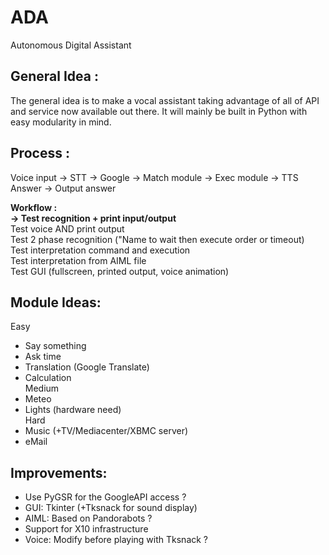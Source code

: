 ADA
===

Autonomous Digital Assistant

General Idea :
---
The general idea is to make a vocal assistant taking advantage of all of API and service now available out there.
It will mainly be built in Python with easy modularity in mind.

Process :
---
Voice input -> STT -> Google -> Match module -> Exec module -> TTS Answer -> Output answer

**Workflow :**<br/>
**-> Test recognition + print input/output** <br/>
Test voice AND print output <br/>
Test 2 phase recognition ("Name to wait then execute order or timeout)<br/>
Test interpretation command and execution <br/>
Test interpretation from AIML file <br/>
Test GUI (fullscreen, printed output, voice animation)

Module Ideas:
---
Easy
- Say something
- Ask time
- Translation (Google Translate)
- Calculation <br/>
Medium
- Meteo
- Lights (hardware need) <br/>
Hard
- Music (+TV/Mediacenter/XBMC server)
- eMail <br/>

Improvements:
---
- Use PyGSR for the GoogleAPI access ?
- GUI: Tkinter (+Tksnack for sound display)
- AIML: Based on Pandorabots ?
- Support for X10 infrastructure
- Voice: Modify before playing with Tksnack ?
